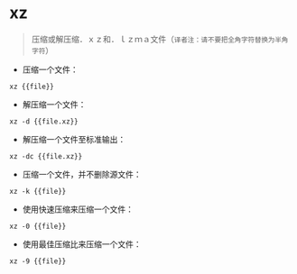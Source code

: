 # xz

> 压缩或解压缩．ｘｚ和．ｌｚｍａ文件（`译者注：请不要把全角字符替换为半角字符`）

- 压缩一个文件：

`xz {{file}}`

- 解压缩一个文件：

`xz -d {{file.xz}}`

- 解压缩一个文件至标准输出：

`xz -dc {{file.xz}}`

- 压缩一个文件，并不删除源文件：

`xz -k {{file}}`

- 使用快速压缩来压缩一个文件：

`xz -0 {{file}}`

- 使用最佳压缩比来压缩一个文件：

`xz -9 {{file}}`

[#]: contributors: ([ ]，[王兴宇，Linux & BC]，[玉叶]，[jim.大团结])